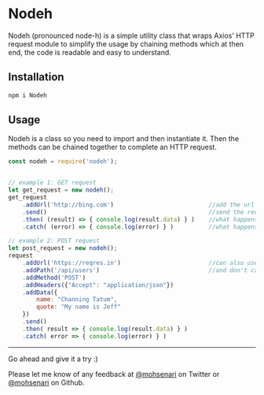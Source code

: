 # Nodeh

Nodeh (pronounced node-h) is a simple utility class that wraps Axios' HTTP request module to simplify the usage by chaining methods which at then end, the code is readable and easy to understand.

## Installation

```js
npm i Nodeh
```

## Usage

Nodeh is a class so you need to import and then instantiate it. Then the methods can be chained together to complete an HTTP request.
```js
const nodeh = require('nodeh');


// example 1: GET request
let get_request = new nodeh();
get_request
    .addUrl('http://bing.com')                           //add the url of the request
    .send()                                              //send the request
    .then( (result) => { console.log(result.data) } )    //what happens on success
    .catch( (error) => { console.log(error) } )          //what happens on error

// example 2: POST request
let post_request = new nodeh();
request
    .addUrl('https://reqres.in')                         //can also use addUrl('https://reqres.in/api/user')
    .addPath('/api/users')                               //and don't call addPath('/api/users')
    .addMethod('POST')
    .addHeaders({"Accept": "application/json"})
    .addData({
        name: "Channing Tatum",
        quote: "My name is Jeff"
    })
    .send()
    .then( result => { console.log(result.data) } )
    .catch( error => { console.log(error) } )
```
---
Go ahead and give it a try :)

Please let me know of any feedback at [@mohsenari](https://twitter.com/mohsenari) on Twitter or [@mohsenari](https://github.com/mohsenari) on Github.